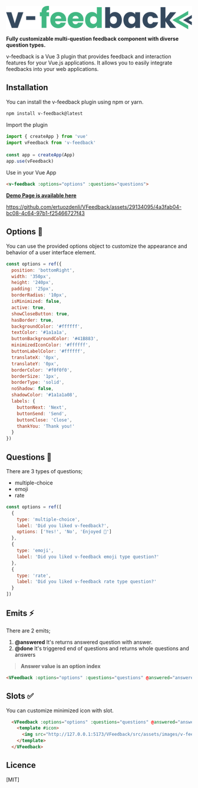 
![v-feedback](./src/assets/images/v-feedback-logo.svg)

**Fully customizable multi-question feedback component with diverse question types.**

v-feedback is a Vue 3 plugin that provides feedback and interaction features for your Vue.js applications. It allows you to easily integrate feedbacks into your web applications.

## Installation

You can install the v-feedback plugin using npm or yarn.

```bash
npm install v-feedback@latest
```

Import the plugin

```javascript
import { createApp } from 'vue'
import vFeedback from 'v-feedback'

const app = createApp(App)
app.use(vFeedback)
```



Use in your Vue App
```html
<v-feedback :options="options" :questions="questions">
```

**[Demo Page is available here](https://ertuozdenli.github.io/VFeedback/)**

https://github.com/ertuozdenli/VFeedback/assets/29134095/4a3fab04-bc08-4c64-97b1-f25466727f43


## Options 🤩
You can use the provided options object to customize the appearance and behavior of a user interface element.
```javascript
const options = ref({
  position: 'bottomRight',
  width: '350px',
  height: '240px',
  padding: '25px',
  borderRadius: '10px',
  isMinimized: false,
  active: true,
  showCloseButton: true,
  hasBorder: true,
  backgroundColor: '#ffffff',
  textColor: '#1a1a1a',
  buttonBackgroundColor: '#41B883',
  minimizedIconColor: '#ffffff',
  buttonLabelColor: '#ffffff',
  translateX: '0px',
  translateY: '0px',
  borderColor: '#f0f0f0',
  borderSize: '1px',
  borderType: 'solid',
  noShadow: false,
  shadowColor: '#1a1a1a08',
  labels: {
    buttonNext: 'Next',
    buttonSend: 'Send',
    buttonClose: 'Close',
    thankYou: 'Thank you!'
  }
})
```

## Questions 🚀
There are 3 types of questions; 
 - multiple-choice
 - emoji
 - rate

```javascript
const options = ref([
  {
    type: 'multiple-choice',
    label: 'Did you liked v-feedback?',
    options: ['Yes!', 'No', 'Enjoyed 🤩']
  },
  {
    type: 'emoji',
    label: 'Did you liked v-feedback emoji type question?'
  },
  {
    type: 'rate',
    label: 'Did you liked v-feedback rate type question?'
  }
])
```

## Emits ⚡️
There are 2 emits;
1. **@answered**
It's returns answered question with answer.
2. **@done**
It's triggered end of questions and returns whole questions and answers 

>**Answer value is an option index**

```html
<VFeedback :options="options" :questions="questions" @answered="answered" @done="done">
```

## Slots ✅
You can customize minimized icon with slot.

```html
  <VFeedback :options="options" :questions="questions" @answered="answered" @done="done">
    <template #icon>
      <img src="http://127.0.0.1:5173/VFeedback/src/assets/images/v-feedback-logo.svg" alt="Icon">
    </template>
  </VFeedback>
```

## Licence
[MIT]